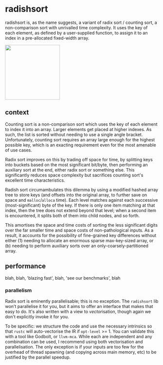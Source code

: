 # radishsort

radishsort is, as the name suggests, a variant of radix sort / counting sort, a non-comparison sort with unrivalled time complexity. It uses the key of each element, as defined by a user-supplied function, to assign it to an index in a pre-allocated fixed-width array.

<img src="https://www.garden.eco/wp-content/uploads/2018/01/Red-radish.svg" width="180px"/>

## context

Counting sort is a non-comparison sort which uses the key of each element to index it into an array. Larger elements get placed at higher indexes. As such, the list is sorted without needing to use a single angle bracket. Unfortunately, counting sort requires an array large enough for the highest possible key, which is an exacting requirement even for the most amenable of use cases.

Radix sort improves on this by trading off space for time, by splitting keys into buckets based on the most significant bit/byte, then performing an auxiliary sort at the end, either radix sort or something else. This significantly reduces space complexity but sacrifices counting sort's excellent time characteristics.

Radish sort circumambulates this dilemma by using a modified hashed array tree to store keys (and offsets into the original array, to further save on space and `malloc`/`alloca` time). Each level matches against each successive (most-significant) byte of the key. If there is only one item matching at that index, then the tree does not extend beyond that level; when a second item is encountered, it splits both of them into child nodes, and so forth.

This amortises the space and time costs of sorting the less significant digits over the far smaller time and space costs of non-pathological inputs. As a result, it accounts for the possibility of fine-grained key differences without either (1) needing to allocate an enormous sparse max-key-sized array, or (b) needing to perform auxiliary sorts over an only-coarsely-partitioned array.

## performance

blah, blah, 'blazing fast', blah, 'see our benchmarks', blah

### parallelism

Radix sort is eminently parallelisable; this is no exception. The `radishsort` lib won't parallelise it for you, but it aims to offer an interface that makes that easy to do. It's also written with a view to *vector*isation, though again we don't explicitly invoke it for you.

To be specific: we structure the code and use the necessary intrinsics so that `rustc` will auto-vectorise the IR if `opt-level` >= 1. You can validate this with a tool like Godbolt, or `llvm-mca`. While each are independent and any combination can be used, I recommend using both vectorisation and parallelisation. The only exception is if your inputs are too few for the overhead of thread spawning (and copying across main memory, etc) to be justified by the parallel speedup.